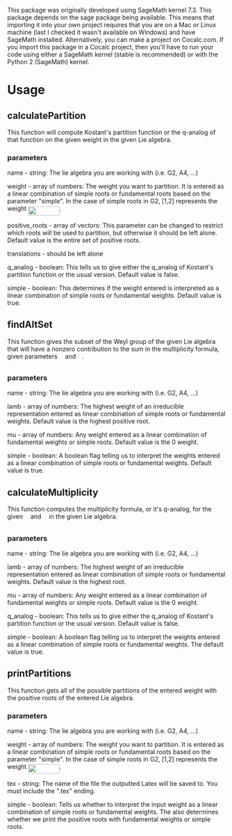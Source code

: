 This package was originally developed using SageMath kernel 7.3. This package depends on the sage package being available. This means that importing it into your own project requires that you are on a Mac or Linux machine (last I checked it wasn't available on Windows) and have SageMath installed. Alternatively, you can make a project on Cocalc.com. If you import this package in a Cocalc project, then you'll have to run your code using either a SageMath kernel (stable is recommended) or with the Python 2 (SageMath) kernel.

# Usage

## calculatePartition
This function will compute Kostant's partition function or the q-analog of that function on the given weight in the given Lie algebra.

### parameters
name - string: The lie algebra you are working with (i.e. G2, A4, ...)

weight - array of numbers: The weight you want to partition. It is entered as a linear combination of simple roots or fundamental roots based on the parameter "simple". In the case of simple roots in G2, [1,2] represents the weight <img src="https://rawgit.com/antman1935/lie_algebras/master/svgs/7f8aa090d23837855fa5b83b9db06b98.svg?invert_in_darkmode" align=middle width=71.4879pt height=21.18732pt/>.

positive_roots - array of vectors: This parameter can be changed to restrict which roots will be used to partition, but otherwise it should be left alone. Default value is the entire set of positive roots.

translations - should be left alone

q_analog - boolean: This tells us to give either the q_analog of Kostant's partition function or the usual version. Default value is false.

simple - boolean: This determines if the weight entered is interpreted as a linear combination of simple roots or fundamental weights. Default value is true.

## findAltSet
This function gives the subset of the Weyl group of the given Lie algebra that will have a nonzero contribution to the sum in the multiplicity formula, given parameters <img src="https://rawgit.com/antman1935/lie_algebras/master/svgs/07617f9d8fe48b4a7b3f523d6730eef0.svg?invert_in_darkmode" align=middle width=9.90495pt height=14.15535pt/> and <img src="https://rawgit.com/antman1935/lie_algebras/master/svgs/fd8be73b54f5436a5cd2e73ba9b6bfa9.svg?invert_in_darkmode" align=middle width=9.58914pt height=22.83138pt/>.

### parameters
name - string: The lie algebra you are working with (i.e. G2, A4, ...)

lamb - array of numbers: The highest weight of an irreducible representation entered as linear combination of simple roots or fundamental weights. Default value is the highest positive root.

mu - array of numbers: Any weight entered as a linear combination of fundamental weights or simple roots. Default value is the 0 weight.

simple - boolean: A boolean flag telling us to interpret the weights entered as a linear combination of simple roots or fundamental weights. Default value is true.

## calculateMultiplicity
This function computes the multiplicity formula, or it's q-analog, for the given <img src="https://rawgit.com/antman1935/lie_algebras/master/svgs/fd8be73b54f5436a5cd2e73ba9b6bfa9.svg?invert_in_darkmode" align=middle width=9.58914pt height=22.83138pt/> and <img src="https://rawgit.com/antman1935/lie_algebras/master/svgs/07617f9d8fe48b4a7b3f523d6730eef0.svg?invert_in_darkmode" align=middle width=9.90495pt height=14.15535pt/> in the given Lie algebra.

### parameters
name - string: The lie algebra you are working with (i.e. G2, A4, ...)

lamb - array of numbers: The highest weight of an irreducible representation entered as linear combination of simple roots or fundamental weights. Default value is the highest root.

mu - array of numbers: Any weight entered as a linear combination of fundamental weights or simple roots. Default value is the 0 weight.

q_analog - boolean: This tells us to give either the q_analog of Kostant's partition function or the usual version. Default value is false.

simple - boolean: A boolean flag telling us to interpret the weights entered as a linear combination of simple roots or fundamental weights. The default value is true.

## printPartitions
This function gets all of the possible partitions of the entered weight with the positive roots of the entered Lie algebra.

### parameters
name - string: The lie algebra you are working with (i.e. G2, A4, ...)

weight - array of numbers: The weight you want to partition. It is entered as a linear combination of simple roots or fundamental roots based on the parameter "simple". In the case of simple roots in G2, [1,2] represents the weight <img src="https://rawgit.com/antman1935/lie_algebras/master/svgs/7f8aa090d23837855fa5b83b9db06b98.svg?invert_in_darkmode" align=middle width=71.4879pt height=21.18732pt/>.

tex - string: The name of the file the outputted Latex will be saved to. You must include the ".tex" ending.

simple - boolean: Tells us whether to interpret the input weight as a linear combination of simple roots or fundamental weights. The also determines whether we print the positive roots with fundamental weights or simple roots.
